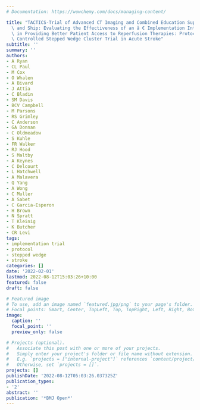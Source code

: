 ```yaml
---
# Documentation: https://wowchemy.com/docs/managing-content/

title: "TACTICS-Trial of Advanced CT Imaging and Combined Education Support for Drip\
  \ and Ship: Evaluating the Effectiveness of an â € Implementation Intervention'\
  \ in Providing Better Patient Access to Reperfusion Therapies: Protocol for a Non-Randomised\
  \ Controlled Stepped Wedge Cluster Trial in Acute Stroke"
subtitle: ''
summary: ''
authors:
- A Ryan
- CL Paul
- M Cox
- O Whalen
- A Bivard
- J Attia
- C Bladin
- SM Davis
- BCV Campbell
- M Parsons
- RS Grimley
- C Anderson
- GA Donnan
- C Oldmeadow
- S Kuhle
- FR Walker
- RJ Hood
- S Maltby
- A Keynes
- C Delcourt
- L Hatchwell
- A Malavera
- Q Yang
- A Wong
- C Muller
- A Sabet
- C Garcia-Esperon
- H Brown
- N Spratt
- T Kleinig
- K Butcher
- CR Levi
tags:
- implementation trial
- protocol
- stepped wedge
- stroke
categories: []
date: '2022-02-01'
lastmod: 2022-08-12T15:03:26+10:00
featured: false
draft: false

# Featured image
# To use, add an image named `featured.jpg/png` to your page's folder.
# Focal points: Smart, Center, TopLeft, Top, TopRight, Left, Right, BottomLeft, Bottom, BottomRight.
image:
  caption: ''
  focal_point: ''
  preview_only: false

# Projects (optional).
#   Associate this post with one or more of your projects.
#   Simply enter your project's folder or file name without extension.
#   E.g. `projects = ["internal-project"]` references `content/project/deep-learning/index.md`.
#   Otherwise, set `projects = []`.
projects: []
publishDate: '2022-08-12T05:03:26.037325Z'
publication_types:
- '2'
abstract: ''
publication: '*BMJ Open*'
---
```

